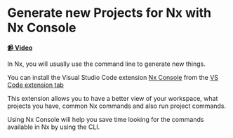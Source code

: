 # Generate new Projects for Nx with Nx Console

**[📹 Video](https://egghead.io/lessons/egghead-generate-new-projects-for-nx-with-nx-console)**

In Nx, you will usually use the command line to generate new things.

You can install the Visual Studio Code extension [Nx Console](https://nx.dev/latest/react/cli/console#nx-console) from the [VS Code extension tab](https://marketplace.visualstudio.com/items?itemName=nrwl.angular-console)

This extension allows you to have a better view of your workspace, what projects you have, common Nx commands and also run project commands.

Using Nx Console will help you save time looking for the commands available in Nx by using the CLI.
